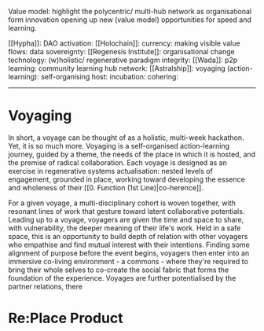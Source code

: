 Value model: highlight the polycentric/ multi-hub network as organisational form innovation opening up new (value model) opportunities for speed and learning. 

[[Hypha]]: DAO activation: 
[[Holochain]]: currency: making visible value flows: data sovereignty: 
[[Regenesis Institute]]: organisational change technology: (w)holistic/ regenerative paradigm integrity: 
[[Wada]]: p2p learning: community learning hub network: 
[[Astralship]]: voyaging (action-learning): self-organising host: incubation: cohering: 

---
# Voyaging
In short, a voyage can be thought of as a holistic, multi-week hackathon. Yet, it is so much more. Voyaging is a self-organised action-learning journey, guided by a theme, the needs of the place in which it is hosted, and the premise of radical collaboration. Each voyage is designed as an exercise in regenerative systems actualisation: nested levels of engagement, grounded in place, working toward developing the essence and wholeness of their [[0. Function (1st Line)|co-herence]].

For a given voyage, a multi-disciplinary cohort is woven together, with resonant lines of work that gesture toward latent collaborative potentials. Leading up to a voyage, voyagers are given the time and space to share, with vulnerability, the deeper meaning of their life's work. Held in a safe space, this is an opportunity to build depth of relation with other voyagers who empathise and find mutual interest with their intentions. Finding some alignment of purpose before the event begins, voyagers then enter into an immersive co-living environment - a commons - where they're required to bring their whole selves to co-create the social fabric that forms the foundation of the experience. Voyages are further potentialised by the partner relations, there
# Re:Place Product
